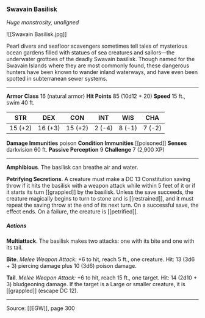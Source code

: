 ### Swavain Basilisk
_Huge monstrosity, unaligned_

![[Swavain Basilisk.jpg]]

Pearl divers and seafloor scavengers sometimes tell tales of mysterious ocean gardens filled with statues of sea creatures and sailors—the underwater grottoes of the deadly Swavain basilisk. Though named for the Swavain Islands where they are most commonly found, these dangerous hunters have been known to wander inland waterways, and have even been spotted in subterranean sewer systems.




---

**Armor Class** 16 (natural armor)
**Hit Points** 85 (10d12 + 20)
**Speed** 15 ft., swim 40 ft.

| STR     | DEX     | CON     | INT     | WIS     | CHA     |
|---------|---------|---------|---------|---------|---------|
| 15 (+2) | 16 (+3) | 15 (+2) | 2 (-4) | 8 (-1) | 7 (-2) |

**Damage Immunities** poison
**Condition Immunities** [[poisoned]]
**Senses** darkvision 60 ft.
**Passive Perception** 9
**Challenge** 7 (2,900 XP)

---

**Amphibious**. The basilisk can breathe air and water.

**Petrifying Secretions**. A creature must make a DC 13 Constitution saving throw if it hits the basilisk with a weapon attack while within 5 feet of it or if it starts its turn [[grappled]] by the basilisk. Unless the save succeeds, the creature magically begins to turn to stone and is [[restrained]], and it must repeat the saving throw at the end of its next turn. On a successful save, the effect ends. On a failure, the creature is [[petrified]].

##### Actions
**Multiattack**. The basilisk makes two attacks: one with its bite and one with its tail.

**Bite**. _Melee Weapon Attack:_ +6 to hit, reach 5 ft., one creature. Hit: 13 (3d6 + 3) piercing damage plus 10 (3d6) poison damage.

**Tail**. _Melee Weapon Attack:_ +6 to hit, reach 15 ft., one target. Hit: 14 (2d10 + 3) bludgeoning damage. If the target is a Large or smaller creature, it is [[grappled]] (escape DC 12).


---

Source: [[EGW]], page 300